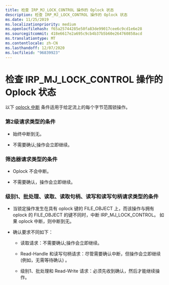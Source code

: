 ```yaml
---
title: 检查 IRP_MJ_LOCK_CONTROL 操作的 Oplock 状态
description: 检查 IRP_MJ_LOCK_CONTROL 操作的 Oplock 状态
ms.date: 11/25/2019
ms.localizationpriority: medium
ms.openlocfilehash: f65a25744285e50fa83de99017cee6c9cd1e6e28
ms.sourcegitcommit: 418e6617e2a695c9cb4b37b5b60e264760858acd
ms.translationtype: MT
ms.contentlocale: zh-CN
ms.lasthandoff: 12/07/2020
ms.locfileid: "96839923"
---
```

# <a name="checking-the-oplock-state-of-an-irp_mj_lock_control-operation"></a>检查 IRP_MJ_LOCK_CONTROL 操作的 Oplock 状态

以下 [oplock 中断](./breaking-oplocks.md) 条件适用于给定流上的每个字节范围锁操作。

### <a name="conditions-for-a-level-2-request-type"></a>第2级请求类型的条件

- 始终中断到无。

- 不需要确认;操作会立即继续。

### <a name="conditions-for-a-filter-request-type"></a>筛选器请求类型的条件

- Oplock 不会中断。

- 不需要确认，操作会立即继续。

### <a name="conditions-for-level-1-batch-read-read-handle-read-write-and-read-write-handle-request-types"></a>级别1、批处理、读取、读取句柄、读写和读写句柄请求类型的条件

- 当锁定操作发生在具有 oplock 键的 FILE_OBJECT 上，而该操作与拥有 oplock 的 FILE_OBJECT 的键不同时，中断 IRP_MJ_LOCK_CONTROL。 如果 oplock 中断，则中断到无。

- 确认要求不同如下：

  - 读取请求：不需要确认;操作会立即继续。

  - Read-Handle 和读写句柄请求：尽管需要确认中断，但操作会立即继续 (例如，无需等待确认) 。

  - 级别1、批处理和 Read-Write 请求：必须先收到确认，然后才能继续操作。
